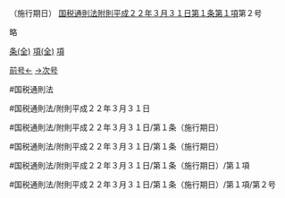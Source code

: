 （施行期日）
[国税通則法附則平成２２年３月３１日第１条第１項](国税通則法＿＿＿＿附則平成２２年３月３１日第１条第１項)第２号

略

[条(全)](国税通則法＿＿＿＿附則平成２２年３月３１日第１条_.md)    [項(全)](国税通則法＿＿＿＿附則平成２２年３月３１日第１条第１項_.md)    [項](国税通則法＿＿＿＿附則平成２２年３月３１日第１条第１項.md)

[前号←](国税通則法＿＿＿＿附則平成２２年３月３１日第１条第１項第１号.md)    [→次号](国税通則法＿＿＿＿附則平成２２年３月３１日第１条第１項第３号.md)

#国税通則法

#国税通則法/附則平成２２年３月３１日

#国税通則法/附則平成２２年３月３１日/第１条（施行期日）

#国税通則法/附則平成２２年３月３１日/第１条（施行期日）

#国税通則法/附則平成２２年３月３１日/第１条（施行期日）/第１項

#国税通則法/附則平成２２年３月３１日/第１条（施行期日）/第１項/第２号

